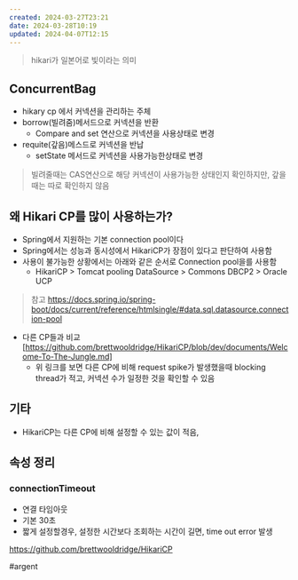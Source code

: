 ```yaml
---
created: 2024-03-27T23:21
date: 2024-03-28T10:19
updated: 2024-04-07T12:15
---
```

> hikari가 일본어로 빛이라는 의미
## ConcurrentBag
- hikary cp 에서 커넥션을 관리하는 주체
- borrow(빌려줌)메서드으로 커넥션을 반환
	- Compare and set 연산으로 커넥션을 사용상태로 변경
- requite(갚음)메스드로 커넥션을 반납
	- setState 메서드로 커넥션을 사용가능한상태로 변경
> 빌려줄때는 CAS연산으로 해당 커넥션이 사용가능한 상태인지 확인하지만, 갚을때는 따로 확인하지 않음

## 왜 Hikari CP를 많이 사용하는가?
- Spring에서 지원하는 기본  connection pool이다
- Spring에서는 성능과 동시성에서 HikariCP가 장점이 있다고 판단하여 사용함
- 사용이 불가능한 상황에서는 아래와 같은 순서로 Connection pool을를 사용함
	- HikariCP > Tomcat pooling DataSource > Commons DBCP2 > Oracle UCP
>참고
>https://docs.spring.io/spring-boot/docs/current/reference/htmlsingle/#data.sql.datasource.connection-pool

-  다른 CP들과 비교 [https://github.com/brettwooldridge/HikariCP/blob/dev/documents/Welcome-To-The-Jungle.md]
	- 위 링크를 보면 다른 CP에 비해  request spike가 발생했을때 blocking thread가 적고, 커넥션 수가 일정한 것을 확인할 수 있음

## 기타
- HikariCP는 다른 CP에 비해 설정할 수 있는 값이 적음, 

## 속성 정리
### connectionTimeout
- 연결 타임아웃
- 기본 30초
- 짧게 설정할경우, 설정한 시간보다 조회하는 시간이 길면, time out error 발생

https://github.com/brettwooldridge/HikariCP

#argent 